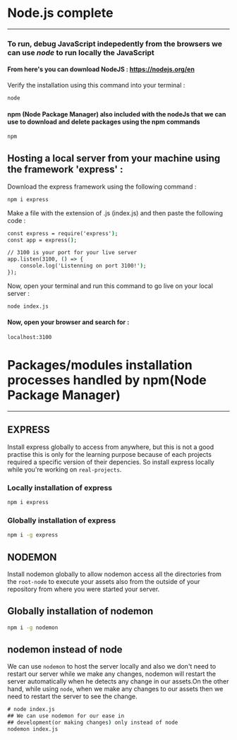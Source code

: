 # Node.js complete
***
### To run, debug JavaScript indepedently from the browsers we can use *node* to run locally the JavaScript

#### From here's you can download NodeJS : <a>https://nodejs.org/en</a>
Verify the installation using this command into your terminal :
```cmd
node
```

#### npm (Node Package Manager) also included with the nodeJs that we can use to download and delete packages using the npm commands
```cmd
npm
```
## Hosting a local server from your machine using the framework 'express' : 
Download the express framework using the following command : 
```cmd
npm i express
```
Make a file with the extension of .js (index.js) and then paste the following code :
```cmd
const express = require('express');
const app = express();

// 3100 is your port for your live server
app.listen(3100, () => {
    console.log('Listenning on port 3100!');
});
```
Now, open your terminal and run this command to go live on your local server : 
```cmd
node index.js
```

#### Now, open your browser and search for : 
```search
localhost:3100
```

# Packages/modules installation processes handled by npm(Node Package Manager)
<hr>

## EXPRESS
Install express globally to access from anywhere, but this is not a good practise this is only for the learning purpose because of each projects required a specific version of their depencies. So install express locally while you're working on `real-projects`.

### Locally installation of express
```cmd
npm i express
```

### Globally installation of express
```cmd
npm i -g express
```

## NODEMON
 Install nodemon globally to allow nodemon access all the directories from the `root-node` to execute your assets also from the outside of your repository from where you were started your server.

## Globally installation of nodemon
```cmd
npm i -g nodemon
```

## nodemon instead of node
We can use `nodemon` to host the server locally and also we don't need to restart our server while we make any changes, nodemon will restart the server automatically when he detects any change in our assets.On the other hand, while using `node`, when we make any changes to our assets then we need to restart the server to see the change.

```cmd
# node index.js
## We can use nodemon for our ease in 
## development(or making changes) only instead of node
nodemon index.js 
```